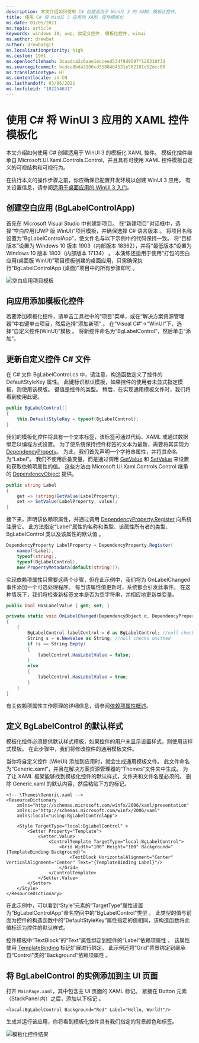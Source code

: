 ```yaml
---
description: 本文介绍如何使用 C# 创建适用于 WinUI 3 的 XAML 模板化控件。
title: 使用 C# 将 WinUI 3 应用的 XAML 控件模板化
ms.date: 03/05/2021
ms.topic: article
keywords: windows 10, uwp, 自定义控件, 模板化控件, winui
ms.author: drewbat
author: drewbatgit
ms.localizationpriority: high
ms.custom: 19H1
ms.openlocfilehash: 3caadca2c6aae1ecceed534f9d9597f126310f3d
ms.sourcegitcommit: bcdec8bda3106cd5588464531e582101d52dcc80
ms.translationtype: HT
ms.contentlocale: zh-CN
ms.lasthandoff: 03/06/2021
ms.locfileid: "102254631"
---
```

# <a name="templated-xaml-controls-for-winui-3-apps-with-c"></a>使用 C# 将 WinUI 3 应用的 XAML 控件模板化

本文介绍如何使用 C# 创建适用于 WinUI 3 的模板化 XAML 控件。 模板化控件继承自 Microsoft.UI.Xaml.Controls.Control，并且具有可使用 XAML 控件模板自定义的可视结构和可视行为。

在执行本文的操作步骤之前，你应确保已配置开发环境以创建 WinUI 3 应用。 有关设置信息，请参阅[适用于桌面应用的 WinUI 3 入门](./get-started-winui3-for-desktop.md)。

## <a name="create-a-blank-app-bglabelcontrolapp"></a>创建空白应用 (BgLabelControlApp)

首先在 Microsoft Visual Studio 中创建新项目。 在“新建项目”对话框中，选择“空白应用(UWP 版 WinUI)”项目模板，并确保选择 C# 语言版本 。 将项目名称设置为“BgLabelControlApp”，使文件名与以下示例中的代码保持一致。 将“目标版本”设置为 Windows 10 版本 1903（内部版本 18362），并将“最低版本”设置为 Windows 10 版本 1803（内部版本 17134） 。 本演练还适用于使用“打包的空白应用(桌面版 WinUI)”项目模板创建的桌面应用，只需确保执行“BgLabelControlApp (桌面)”项目中的所有步骤即可 。

![空白应用项目模板](images/winui-csharp-new-project-uwp.png)

## <a name="add-a-templated-control-to-your-app"></a>向应用添加模板化控件

若要添加模板化控件，请单击工具栏中的“项目”菜单，或在“解决方案资源管理器”中右键单击项目，然后选择“添加新项”  。 在“Visual C#”->“WinUI”下，选择“自定义控件(WinUI)”模板 。 将新控件命名为“BgLabelControl”，然后单击“添加”。 

## <a name="update-the-custom-control-c-file"></a>更新自定义控件 C# 文件

在 C# 文件 BgLabelControl.cs 中，请注意，构造函数定义了控件的 DefaultStyleKey 属性。 此键标识默认模板，如果控件的使用者未显式指定模板，则使用该模版。 键值是控件的类型。 稍后，在实现通用模板文件时，我们将看到使用此键。

```csharp
public BgLabelControl()
{
    this.DefaultStyleKey = typeof(BgLabelControl);
}
```

我们的模板化控件将具有一个文本标签，该标签可通过代码、XAML 或通过数据绑定以编程方式设置。 为了使系统保持控件标签的文本为最新，需要将其实现为 [DependencyPropety](/uwp/api/Windows.UI.Xaml.DependencyProperty)。 为此，我们首先声明一个字符串属性，并将其命名为“Label”。 我们不使用后备变量，而是通过调用 [GetValue](/uwp/api/windows.ui.xaml.dependencyobject.getvalue) 和 [SetValue](/uwp/api/windows.ui.xaml.dependencyobject.setvalue) 来设置和获取依赖项属性的值。 这些方法由 Microsoft.UI.Xaml.Controls.Control 继承的 [DependencyObject](/uwp/api/windows.ui.xaml.dependencyobject) 提供。

```csharp
public string Label
{
    get => (string)GetValue(LabelProperty);
    set => SetValue(LabelProperty, value);
}
```
接下来，声明该依赖项属性，并通过调用 [DependencyProperty.Register](/uwp/api/windows.ui.xaml.dependencyproperty.register) 向系统注册它。 此方法指定“Label”属性的名称和类型、该属性所有者的类型、BgLabelControl 类以及该属性的默认值 。

```csharp
DependencyProperty LabelProperty = DependencyProperty.Register(
    nameof(Label), 
    typeof(string),
    typeof(BgLabelControl), 
    new PropertyMetadata(default(string)));
```

实现依赖项属性只需要这两个步骤，但在此示例中，我们将为 OnLabelChanged 事件添加一个可选处理程序。 每当该属性值更新时，系统都会引发此事件。 在这种情况下，我们将检查新标签文本是否为空字符串，并相应地更新类变量。

```csharp
public bool HasLabelValue { get; set; }

private static void OnLabelChanged(DependencyObject d, DependencyPropertyChangedEventArgs e)
{
    {
        BgLabelControl labelControl = d as BgLabelControl; //null checks omitted
        String s = e.NewValue as String; //null checks omitted
        if (s == String.Empty)
        {
            labelControl.HasLabelValue = false;
        }
        else
        {
            labelControl.HasLabelValue = true;
        }
    }
}
```
有关依赖项属性工作原理的详细信息，请参阅[依赖项属性概述](/windows/uwp/xaml-platform/dependency-properties-overview)。

## <a name="define-the-default-style-for-bglabelcontrol"></a>定义 BgLabelControl 的默认样式
模板化控件必须提供默认样式模板，如果控件的用户未显示设置样式，则使用该样式模板。 在此步骤中，我们将修改控件的通用模板文件。

当你将自定义控件 (WinUI) 添加到应用时，就会生成通用模板文件。 此文件命名为“Generic.xaml”，并且在解决方案资源管理器的“Themes”文件夹中生成。 为了让 XAML 框架能够找到模板化控件的默认样式，文件夹和文件名是必须的。 删除 Generic.xaml 的默认内容，然后粘贴下方的标记。



```xaml
<!-- \Themes\Generic.xaml -->
<ResourceDictionary
    xmlns="http://schemas.microsoft.com/winfx/2006/xaml/presentation"
    xmlns:x="http://schemas.microsoft.com/winfx/2006/xaml"
    xmlns:local="using:BgLabelControlApp">

    <Style TargetType="local:BgLabelControl" >
        <Setter Property="Template">
            <Setter.Value>
                <ControlTemplate TargetType="local:BgLabelControl">
                    <Grid Width="100" Height="100" Background="{TemplateBinding Background}">
                        <TextBlock HorizontalAlignment="Center" VerticalAlignment="Center" Text="{TemplateBinding Label}"/>
                    </Grid>
                </ControlTemplate>
            </Setter.Value>
        </Setter>
    </Style>
</ResourceDictionary>
```

在此示例中，可以看到“Style”元素的“TargetType”属性设置为“BgLabelControlApp”命名空间中的“BgLabelControl”类型   。 此类型的值与前面为控件的构造函数中的“DefaultStyleKey”属性指定的值相同，该构造函数将此值标识为控件的默认样式。

控件模板中“TextBlock”的“Text”属性绑定到控件的“Label”依赖项属性  。 该属性使用 [TemplateBinding](/windows/uwp/xaml-platform/templatebinding-markup-extension) 标记扩展进行绑定。 此示例还将“Grid”背景绑定到继承自“Control”类的“Background”依赖项属性  。

## <a name="add-an-instance-of-bglabelcontrol-to-the-main-ui-page"></a>将 BgLabelControl 的实例添加到主 UI 页面

打开 `MainPage.xaml`，其中包含主 UI 页面的 XAML 标记。 紧接在 Button 元素（StackPanel 内）之后，添加以下标记 。

```xaml
<local:BgLabelControl Background="Red" Label="Hello, World!"/>
```

生成并运行该应用，你将看到模板化控件具有我们指定的背景颜色和标签。

![模板化控件结果](images/winui-templated-control-result.png)


